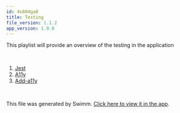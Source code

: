 ```yaml
---
id: 4x884ga8
title: Testing
file_version: 1.1.2
app_version: 1.9.8
---
```


<!-- Intro - Do not remove this comment -->
This playlist will provide an overview of the testing in the application

<br/>

<!-- Steps - Do not remove this comment -->
1. [Jest](jest.dnalkmro.sw.md)
2. [A11y](a11y.ekuhtlwm.sw.md)
3. [Add-a11y](add-a11y.6ji7q1jy.sw.md)


<br/>

This file was generated by Swimm. [Click here to view it in the app](https://app.swimm.io/repos/Z2l0aHViJTNBJTNBZ29kZnJleXBqLmdpdGh1Yi5pbyUzQSUzQWdvZGZyZXlwag==/playlists/4x884ga8).
